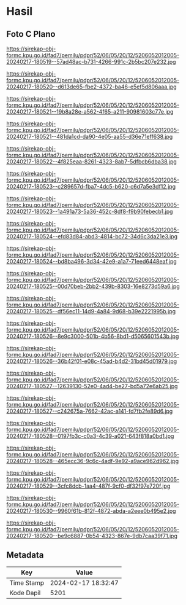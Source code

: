 # Hasil

## Foto C Plano

https://sirekap-obj-formc.kpu.go.id/fad7/pemilu/pdpr/52/06/05/20/12/5206052012005-20240217-180519--57ad48ac-b731-4266-991c-2b5bc207e232.jpg

https://sirekap-obj-formc.kpu.go.id/fad7/pemilu/pdpr/52/06/05/20/12/5206052012005-20240217-180520--d613de65-fbe2-4372-ba46-e5ef5d806aaa.jpg

https://sirekap-obj-formc.kpu.go.id/fad7/pemilu/pdpr/52/06/05/20/12/5206052012005-20240217-180521--19b8a28e-a562-4f65-a211-90981603c77e.jpg

https://sirekap-obj-formc.kpu.go.id/fad7/pemilu/pdpr/52/06/05/20/12/5206052012005-20240217-180521--481da1cd-da90-4e05-aa55-d36e71eff638.jpg

https://sirekap-obj-formc.kpu.go.id/fad7/pemilu/pdpr/52/06/05/20/12/5206052012005-20240217-180522--4f825eaa-8261-4323-8ab7-5dfbcb6dba38.jpg

https://sirekap-obj-formc.kpu.go.id/fad7/pemilu/pdpr/52/06/05/20/12/5206052012005-20240217-180523--c289657d-fba7-4dc5-b620-c6d7a5e3df12.jpg

https://sirekap-obj-formc.kpu.go.id/fad7/pemilu/pdpr/52/06/05/20/12/5206052012005-20240217-180523--1a491a73-5a36-452c-8df8-f9b90febecb1.jpg

https://sirekap-obj-formc.kpu.go.id/fad7/pemilu/pdpr/52/06/05/20/12/5206052012005-20240217-180524--efd83d84-abd3-4814-bc72-34d6c3da21e3.jpg

https://sirekap-obj-formc.kpu.go.id/fad7/pemilu/pdpr/52/06/05/20/12/5206052012005-20240217-180524--bd8ba496-3d34-42e9-a1a7-71eed6448eaf.jpg

https://sirekap-obj-formc.kpu.go.id/fad7/pemilu/pdpr/52/06/05/20/12/5206052012005-20240217-180525--00d70beb-2bb2-439b-8303-16e8273d59a6.jpg

https://sirekap-obj-formc.kpu.go.id/fad7/pemilu/pdpr/52/06/05/20/12/5206052012005-20240217-180525--df56ec11-14d9-4a84-9d68-b39e2221995b.jpg

https://sirekap-obj-formc.kpu.go.id/fad7/pemilu/pdpr/52/06/05/20/12/5206052012005-20240217-180526--8e9c3000-501b-4b56-8bd1-d5065601543b.jpg

https://sirekap-obj-formc.kpu.go.id/fad7/pemilu/pdpr/52/06/05/20/12/5206052012005-20240217-180526--36b42f01-e08c-45ad-b4d2-31bd45d01979.jpg

https://sirekap-obj-formc.kpu.go.id/fad7/pemilu/pdpr/52/06/05/20/12/5206052012005-20240217-180527--12639130-52e0-4ad4-be27-bd5a72e6ab25.jpg

https://sirekap-obj-formc.kpu.go.id/fad7/pemilu/pdpr/52/06/05/20/12/5206052012005-20240217-180527--c242675a-7662-42ac-a141-fd7fb2fe89d6.jpg

https://sirekap-obj-formc.kpu.go.id/fad7/pemilu/pdpr/52/06/05/20/12/5206052012005-20240217-180528--0197fb3c-c0a3-4c39-a021-643f818a0bd1.jpg

https://sirekap-obj-formc.kpu.go.id/fad7/pemilu/pdpr/52/06/05/20/12/5206052012005-20240217-180528--465ecc36-9c6c-4adf-9e92-a9ace962d962.jpg

https://sirekap-obj-formc.kpu.go.id/fad7/pemilu/pdpr/52/06/05/20/12/5206052012005-20240217-180529--3cfc8dcb-1aa4-487f-9cf0-df32f97e720f.jpg

https://sirekap-obj-formc.kpu.go.id/fad7/pemilu/pdpr/52/06/05/20/12/5206052012005-20240217-180530--9960f61b-812f-4872-abda-a2eee0b495e2.jpg

https://sirekap-obj-formc.kpu.go.id/fad7/pemilu/pdpr/52/06/05/20/12/5206052012005-20240217-180520--be9c6887-0b54-4323-867e-9db7caa39f71.jpg


## Metadata

| Key        | Value               |
| ---------- | ------------------- |
| Time Stamp | 2024-02-17 18:32:47 |
| Kode Dapil | 5201                |



